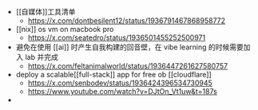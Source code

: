 - [[自媒体]]工具清单
	- https://x.com/dontbesilent12/status/1936791467868958772
- [[nix]] os vm on macbook pro
	- https://x.com/seatedro/status/1936501455252500971
- 避免在使用 [[ai]] 时产生自我构建的回音壁，在 vibe learning 的时候需要加入 lab 并完成
	- https://x.com/feltanimalworld/status/1936447261627580757
- deploy a scalable[[full-stack]] app for free ob [[cloudflare]]
	- https://x.com/senbodev/status/1936424396534730945
	- https://www.youtube.com/watch?v=DJtOn_Vt1uw&t=187s
-